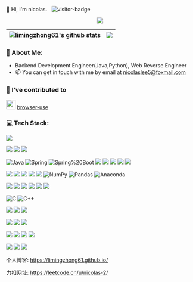 <p>
    👋 Hi, I'm nicolas.
    &nbsp;&nbsp;<img src="https://visitor-badge.laobi.icu/badge?page_id=limingzhong61.readme" alt="visitor-badge" />
</p>
<p align="center">
  <img align="center" src="https://github-profile-trophy.vercel.app/?username=limingzhong61&column=-1&title=MultipleLang,Star,Follower,Commit,Issue,PullRequest,Repositories" >
</p>

| <a href="https://github.com/anuraghazra/github-readme-stats"><img align="center" src="https://github-readme-stats.vercel.app/api?username=limingzhong61&show_icons=true&icon_color=805AD5&text_color=718096&bg_color=ffffff&include_all_commits=true&hide=contribs&count_private=true&theme=buefy&hide_border=true" alt="limingzhong61's github stats" /></a> | <a href="https://github.com/anuraghazra/github-readme-stats"><img align="center" src="https://github-readme-stats.vercel.app/api/top-langs/?username=limingzhong61&layout=compact&theme=buefy&hide_border=true&hide=css,html" /></a> |
| ------------- | ------------- |

### 💫 About Me:
- Backend Development Engineer(Java,Python), Web Reverse Engineer​​
- 📫 You can get in touch with me by email at [nicolaslee5@foxmail.com](nicolaslee5@foxmail.com)

### 🔨 I've contributed to

[<img src="https://avatars.githubusercontent.com/u/192012301?s=48&amp;v=4" height="25px">](https://github.com/browser-use/browser-use) [browser-use](https://github.com/browser-use/browser-use)
### 💻 Tech Stack:

[![](https://img.shields.io/badge/-macOS-292e33?style=flat-square&logo=apple&logoColor=ffffff)](https://www.apple.com/macos/big-sur/)

[![](https://img.shields.io/badge/IDE-Visual%20Studio%20Code-blue?style=flat-square&logo=visual-studio-code&logoColor=ffffff)](https://code.visualstudio.com/)
[![](https://img.shields.io/badge/IDE-IntelliJ%20IDEA-000000?style=flat-square&logo=IntelliJ%20IDEA&logoColor=ffffff)]([https://www.jetbrains.com/zh-cn/idea/)
[![](https://img.shields.io/badge/Google%20Chrome-4285F4?style=flat-square&logo=Google%20Chrome&logoColor=ffffff)]([https://www.google.com/intl/zh-CN/chrome/)


![Java](https://img.shields.io/badge/java-%23ED8B00.svg?style=for-the-badge&logo=openjdk&logoColor=white)
![Spring](https://img.shields.io/badge/spring-%236DB33F.svg?style=for-the-badge&logo=spring&logoColor=white)
![Spring%20Boot](https://img.shields.io/badge/-Spring%20Boot-%236DB33F.svg?style=for-the-badge&logo=Spring%20Boot&logoColor=white)
[![](https://img.shields.io/badge/-Spring%20Boot-292e33?style=flat-square&logo=Spring%20Boot&logoColor=green)](https://spring.io/projects/spring-boot)
[![](https://img.shields.io/badge/-MyBatis-6DB33F?style=flat-square&logo=Mybatis&logoColor=ffffff)](https://mybatis.org/mybatis-3/)
[![](https://img.shields.io/badge/-Guava-6DB33F?style=flat-square&logo=Guava&logoColor=ffffff)](https://github.com/google/guava)
[![](https://img.shields.io/badge/-Apache%20Maven-C71A36?style=flat-square&logo=Apache%20Maven&logoColor=ffffff)](https://maven.apache.org/)
[![](https://img.shields.io/badge/-Apache%20Tomcat-292e33?style=flat-square&logo=Apache%20Tomcat&logoColor=yellow)](https://tomcat.apache.org/)


[![](https://img.shields.io/badge/python-%2314354C.svg?style=for-the-badge&logo=python&logoColor=white)](https://www.python.org/)
[![](https://img.shields.io/badge/FastAPI-292e33?style=flat-square&logo=fastapi&logoColor=green)](https://fastapi.tiangolo.com/)
[![](https://img.shields.io/badge/-uv-292e33?style=flat-square&logo=uv&logoColor=green)](https://docs.astral.sh/uv/)
[![](https://img.shields.io/badge/-Playwright-6DB33F?style=flat-square&logo=Playwright&logoColor=ffffff)](https://playwright.dev/python/)
[![](https://img.shields.io/badge/-PySide-6DB33F?style=flat-square&logo=PySide&logoColor=ffffff)](https://wiki.qt.io/Qt_for_Python)
![NumPy](https://img.shields.io/badge/numpy-%23013243.svg?style=for-the-badge&logo=numpy&logoColor=white) 
![Pandas](https://img.shields.io/badge/pandas-%23150458.svg?style=for-the-badge&logo=pandas&logoColor=white)
![Anaconda](https://img.shields.io/badge/Anaconda-%2344A833.svg?style=for-the-badge&logo=anaconda&logoColor=white) 

[![](https://img.shields.io/badge/-HTML5-E34F26?style=flat-square&logo=html5&logoColor=white)](https://html.spec.whatwg.org/)
[![](https://img.shields.io/badge/-CSS3-1572B6?style=flat-square&logo=css3&logoColor=white)](https://www.w3.org/Style/CSS/)
[![](https://img.shields.io/badge/-JavaScript-F7DF1E?style=flat-square&logo=JavaScript&logoColor=white)](https://www.javascript.com/)
[![](https://img.shields.io/badge/-Node.js-339933?style=flat-square&logo=Node.js&logoColor=ffffff)](https://nodejs.org/zh-cn/)
[![](https://img.shields.io/badge/-Vue.js-4fc08d?style=flat-square&logo=vue.js&logoColor=ffffff)](https://vuejs.org/)
[![](https://img.shields.io/badge/-NPM-cb3837?style=flat-square&logo=npm&logoColor=white)](https://npmjs.com/)

![C](https://img.shields.io/badge/c-%2300599C.svg?style=for-the-badge&logo=c&logoColor=white) 
![C++](https://img.shields.io/badge/c++-%2300599C.svg?style=for-the-badge&logo=c%2B%2B&logoColor=white)

[![](https://img.shields.io/badge/-MySQL-4479A1?style=flat-square&logo=MySQL&logoColor=ffffff)](https://www.mysql.com/cn/)
[![](https://img.shields.io/badge/-MongoDB-47a248?style=flat-square&logo=mongodb&logoColor=ffffff)](https://www.mongodb.com/)
[![](https://img.shields.io/badge/-Redis-DC382D?style=flat-square&logo=Redis&logoColor=ffffff)](https://redis.io/)

[![](https://img.shields.io/badge/-RabbitMQ-FF6600?style=flat-square&logo=RabbitMQ&logoColor=ffffff)](https://www.rabbitmq.com/)
[![](https://img.shields.io/badge/-Kafka-6DB33F?style=flat-square&logo=Kafka&logoColor=ffffff)](https://kafka.apache.org/)
[![](https://img.shields.io/badge/-Apache%20RocketMQ-D77310?style=flat-square&logo=Apache%20RocketMQ&logoColor=ffffff)](https://rocketmq.apache.org/)

[![](https://img.shields.io/badge/-Linux-fcc624?style=flat-square&logo=linux&logoColor=white)](https://www.linuxfoundation.org/)
[![](https://img.shields.io/badge/-Bash-4EAA25?style=flat-square&logo=GNU%20Bash&logoColor=ffffff)](https://www.gnu.org/software/bash/)
[![](https://img.shields.io/badge/-Nginx-269539?style=flat-square&logo=nginx&logoColor=ffffff)](https://nginx.org/)
[![](https://img.shields.io/badge/-Docker-2496ED?style=flat-square&logo=docker&logoColor=ffffff)](https://www.docker.com/)

[![](https://img.shields.io/badge/-Markdown-000000?style=flat-square&logo=Markdown&logoColor=ffffff)](https://www.markdownguide.org/)
[![](https://img.shields.io/badge/-Hexo-0E83CD?style=flat-square&logo=Hexo&logoColor=ffffff)](https://hexo.io/zh-cn/)
[![](https://img.shields.io/badge/-LeetCode-FFA116?style=flat-square&logo=LeetCode&logoColor=ffffff)](https://leetcode.cn/)


个人博客: https://limingzhong61.github.io/

力扣网址: https://leetcode.cn/u/nicolas-2/

